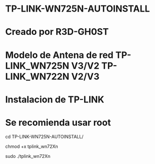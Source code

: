 # TP-LINK-WN725N-AUTOINSTALL 

# Creado por R3D-GH0ST 

# Modelo de Antena de red TP-LINK_WN725N V3/V2 TP-LINK_WN722N V2/V3

# Instalacion de TP-LINK

# Se recomienda usar root

cd TP-LINK-WN725N-AUTOINSTALL/

chmod +x tplink_wn72Xn

sudo ./tplink_wn72Xn
